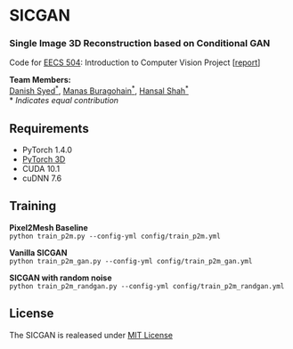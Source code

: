 # SICGAN  

### Single Image 3D Reconstruction based on Conditional GAN

Code for [EECS 504](https://web.eecs.umich.edu/~ahowens/eecs504/w20/): Introduction to Computer Vision Project  [[report](https://github.com/dysdsyd/SICGAN/blob/master/data/SICGAN.pdf)]

**Team Members:**  
[Danish Syed<sup>*</sup>](https://github.com/dysdsyd), [Manas Buragohain<sup>*</sup>](https://github.com/manasjyoti97), [Hansal Shah<sup>*</sup>](https://github.com/hansalshah) \
\* _Indicates equal contribution_

## Requirements
- PyTorch 1.4.0
- [PyTorch 3D](https://github.com/facebookresearch/pytorch3d) 
- CUDA 10.1
- cuDNN 7.6

## Training

**Pixel2Mesh Baseline**  
`python train_p2m.py --config-yml config/train_p2m.yml`

**Vanilla SICGAN**  
`python train_p2m_gan.py --config-yml config/train_p2m_gan.yml`

**SICGAN with random noise**  
`python train_p2m_randgan.py --config-yml config/train_p2m_randgan.yml`

## License
The SICGAN is realeased under [MIT License](https://github.com/dysdsyd/SICGAN/blob/master/LICENSE)
